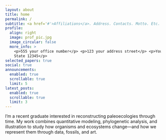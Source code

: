 ```yaml
---
layout: about
title: home
permalink: /
subtitle: <a href='#'>Affiliations</a>. Address. Contacts. Motto. Etc.
profile:
  align: right
  image: prof_pic.jpg
  image_circular: false
  more_info: >
    <p>555 your office number</p> <p>123 your address street</p> <p>Your City,
    State 12345</p>
selected_papers: true
social: true
announcements:
  enabled: true
  scrollable: true
  limit: 5
latest_posts:
  enabled: true
  scrollable: true
  limit: 3
---
```

I’m a recent graduate interested in reconstructing paleoecologies through time. My work combines quantitative modeling, phylogenetic analysis, and illustration to study how organisms and ecosystems change—and how we represent them through data, fossils, and art.
